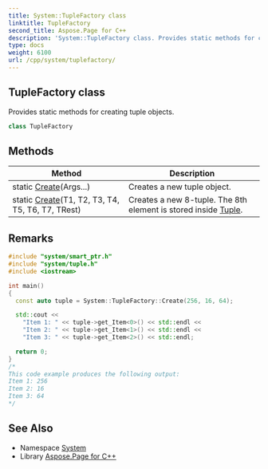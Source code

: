 ```yaml
---
title: System::TupleFactory class
linktitle: TupleFactory
second_title: Aspose.Page for C++
description: 'System::TupleFactory class. Provides static methods for creating tuple objects in C++.'
type: docs
weight: 6100
url: /cpp/system/tuplefactory/
---
```

## TupleFactory class


Provides static methods for creating tuple objects.

```cpp
class TupleFactory
```

## Methods

| Method | Description |
| --- | --- |
| static [Create](./create/)(Args...) | Creates a new tuple object. |
| static [Create](./create/)(T1, T2, T3, T4, T5, T6, T7, TRest) | Creates a new 8-tuple. The 8th element is stored inside [Tuple](../tuple/). |
## Remarks



```cpp
#include "system/smart_ptr.h"
#include "system/tuple.h"
#include <iostream>

int main()
{
  const auto tuple = System::TupleFactory::Create(256, 16, 64);

  std::cout <<
    "Item 1: " << tuple->get_Item<0>() << std::endl <<
    "Item 2: " << tuple->get_Item<1>() << std::endl <<
    "Item 3: " << tuple->get_Item<2>() << std::endl;

  return 0;
}
/*
This code example produces the following output:
Item 1: 256
Item 2: 16
Item 3: 64
*/
```

## See Also

* Namespace [System](../)
* Library [Aspose.Page for C++](../../)
